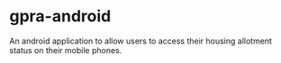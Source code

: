 gpra-android
============

An android application to allow users to access their housing allotment status on their mobile phones.
